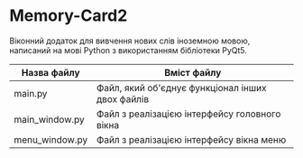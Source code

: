 # Memory-Card2

Віконний додаток для вивчення нових слів іноземною мовою, написаний на мові Python з використанням бібліотеки PyQt5.

Назва файлу | Вміст файлу
------------|------------
main.py     | Файл, який об'єднує функціонал інших двох файлів
main_window.py | Файл з реалізацією інтерфейсу головного вікна
menu_window.py | Файл з реалізацією інтерфейсу вікна меню
 
